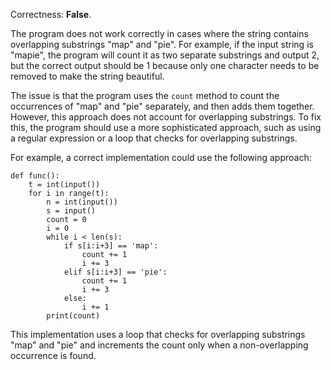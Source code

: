 Correctness: **False**.

The program does not work correctly in cases where the string contains overlapping substrings "map" and "pie". For example, if the input string is "mapie", the program will count it as two separate substrings and output 2, but the correct output should be 1 because only one character needs to be removed to make the string beautiful.

The issue is that the program uses the `count` method to count the occurrences of "map" and "pie" separately, and then adds them together. However, this approach does not account for overlapping substrings. To fix this, the program should use a more sophisticated approach, such as using a regular expression or a loop that checks for overlapping substrings.

For example, a correct implementation could use the following approach:
```
def func():
    t = int(input())
    for i in range(t):
        n = int(input())
        s = input()
        count = 0
        i = 0
        while i < len(s):
            if s[i:i+3] == 'map':
                count += 1
                i += 3
            elif s[i:i+3] == 'pie':
                count += 1
                i += 3
            else:
                i += 1
        print(count)
```
This implementation uses a loop that checks for overlapping substrings "map" and "pie" and increments the count only when a non-overlapping occurrence is found.